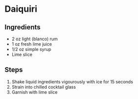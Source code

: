# Daiquiri

## Ingredients
- 2 oz light (blanco) rum
- 1 oz fresh lime juice
- 1/2 oz simple syrup
- Lime slice

## Steps
1. Shake liquid ingredients vigourously with ice for 15 seconds
2. Strain into chilled cocktail glass
3. Garnish with lime slice